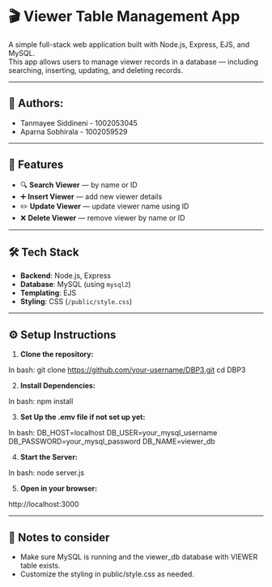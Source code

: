 # 🎬 Viewer Table Management App

A simple full-stack web application built with Node.js, Express, EJS, and MySQL.  
This app allows users to manage viewer records in a database — including searching, inserting, updating, and deleting records.

---

## 🎀 Authors:

- Tanmayee Siddineni - 1002053045
- Aparna Sobhirala - 1002059529

---

## 🚀 Features

- 🔍 **Search Viewer** — by name or ID
- ➕ **Insert Viewer** — add new viewer details
- ✏️ **Update Viewer** — update viewer name using ID
- ❌ **Delete Viewer** — remove viewer by name or ID

---

## 🛠 Tech Stack

- **Backend**: Node.js, Express
- **Database**: MySQL (using `mysql2`)
- **Templating**: EJS
- **Styling**: CSS (`/public/style.css`)

---
## ⚙️ Setup Instructions

1. **Clone the repository:**

In bash:
git clone https://github.com/your-username/DBP3.git
cd DBP3

2. **Install Dependencies:**
   
In bash:
npm install

3.	**Set Up the .emv file if not set up yet:**

In bash:
DB_HOST=localhost
DB_USER=your_mysql_username
DB_PASSWORD=your_mysql_password
DB_NAME=viewer_db

4.	**Start the Server:**

In bash:
node server.js


5.	**Open in your browser:**

http://localhost:3000

---

## 📍 Notes to consider

- Make sure MySQL is running and the viewer_db database with VIEWER table exists.
-  Customize the styling in public/style.css as needed.


